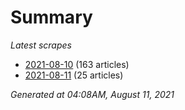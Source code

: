 # Summary
*Latest scrapes*
* [2021-08-10](https://github.com/nuuuwan/news_lk/blob/data/news_lk.2021-08-10.json) (163 articles)
* [2021-08-11](https://github.com/nuuuwan/news_lk/blob/data/news_lk.2021-08-11.json) (25 articles)

*Generated at 04:08AM, August 11, 2021*
